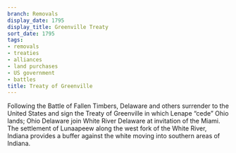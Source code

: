 ```yaml
---
branch: Removals
display_date: 1795
display_title: Greenville Treaty
sort_date: 1795
tags:
- removals
- treaties
- alliances
- land purchases
- US government
- battles
title: Treaty of Greenville
---
```


Following the Battle of Fallen Timbers, Delaware and others surrender to the United States and sign the Treaty of Greenville in which Lenape “cede” Ohio lands; Ohio Delaware join White River Delaware at invitation of the Miami. The settlement of Lunaapeew along the west fork of the White River, Indiana provides a buffer against the white moving into southern areas of Indiana.